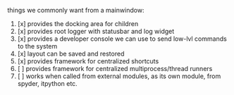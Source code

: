 things we commonly want from a mainwindow:

1) [x] provides the docking area for children
2) [x] provides root logger with statusbar and log widget
3) [x] provides a developer console we can use to send low-lvl commands to the system
4) [x] layout can be saved and restored
5) [x] provides framework for centralized shortcuts
6) [ ] provides framework for centralized multiprocess/thread runners
7) [ ] works when called from external modules, as its own module, from spyder, itpython etc.